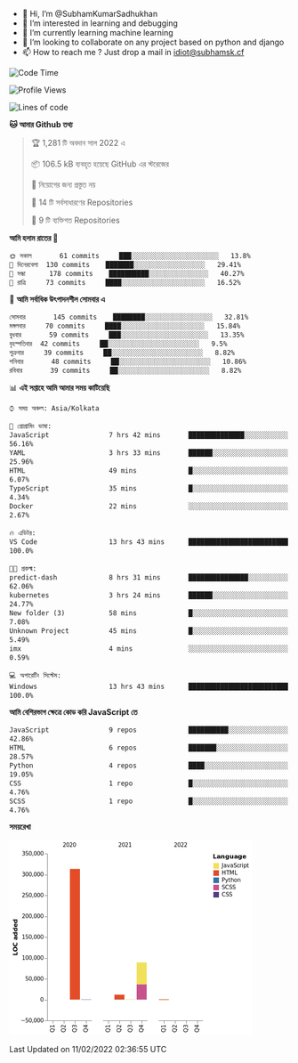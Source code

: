 - 👋 Hi, I’m @SubhamKumarSadhukhan
- 👀 I’m interested in learning and debugging
- 🌱 I’m currently learning machine learning
- 💞️ I’m looking to collaborate on any project based on python and django
- 📫 How to reach me ?
      Just drop a mail in idiot@subhamsk.cf

<!---
SubhamKumarSadhukhan/SubhamKumarSadhukhan is a ✨ special ✨ repository because its `README.md` (this file) appears on your GitHub profile.
You can click the Preview link to take a look at your changes.
--->


<!--START_SECTION:waka-->
![Code Time](http://img.shields.io/badge/Code%20Time-160%20hrs%2045%20mins-blue)

![Profile Views](http://img.shields.io/badge/%E0%A6%AA%E0%A7%8D%E0%A6%B0%E0%A7%8B%E0%A6%AB%E0%A6%BE%E0%A6%87%E0%A6%B2%20%E0%A6%A6%E0%A6%B0%E0%A7%8D%E0%A6%B6%E0%A6%A8-7-blue)

![Lines of code](https://img.shields.io/badge/%E0%A6%B9%E0%A7%8D%E0%A6%AF%E0%A6%BE%E0%A6%B2%E0%A7%8B%20%E0%A6%93%E0%A6%AF%E0%A6%BC%E0%A6%BE%E0%A6%B0%E0%A7%8D%E0%A6%B2%E0%A7%8D%E0%A6%A1%20%E0%A6%A5%E0%A7%87%E0%A6%95%E0%A7%87%20%E0%A6%86%E0%A6%AE%E0%A6%BF%20%E0%A6%B2%E0%A6%BF%E0%A6%96%E0%A7%87%E0%A6%9B%E0%A6%BF-416%20Thousand%20%E0%A6%95%E0%A7%8B%E0%A6%A1%E0%A7%87%E0%A6%B0%20%E0%A6%B2%E0%A6%BE%E0%A6%87%E0%A6%A8-blue)

**🐱 আমার Github তথ্য** 

> 🏆 1,281 টি অবদান সাল 2022 এ
 > 
> 📦 106.5 kB ব্যবহৃত হয়েছে GitHub এর স্টরেজের 
 > 
> 🚫 নিয়োগের জন্য প্রস্তুত নয়
 > 
> 📜 14 টি সর্বসাধারণের Repositories 
 > 
> 🔑 9 টি ব্যক্তিগত Repositories  
 > 
**আমি হলাম রাতের 🦉** 

```text
🌞 সকাল       61 commits     ███░░░░░░░░░░░░░░░░░░░░░░   13.8% 
🌆 দিনেরবেলা  130 commits    ███████░░░░░░░░░░░░░░░░░░   29.41% 
🌃 সন্ধা      178 commits    ██████████░░░░░░░░░░░░░░░   40.27% 
🌙 রাত্রি     73 commits     ████░░░░░░░░░░░░░░░░░░░░░   16.52%

```
📅 **আমি সর্বাধিক উৎপাদনশীল সোমবার এ** 

```text
সোমবার       145 commits    ████████░░░░░░░░░░░░░░░░░   32.81% 
মঙ্গলবার     70 commits     ████░░░░░░░░░░░░░░░░░░░░░   15.84% 
বুধবার       59 commits     ███░░░░░░░░░░░░░░░░░░░░░░   13.35% 
বৃহস্পতিবার  42 commits     ██░░░░░░░░░░░░░░░░░░░░░░░   9.5% 
শুক্রবার     39 commits     ██░░░░░░░░░░░░░░░░░░░░░░░   8.82% 
শনিবার       48 commits     ██░░░░░░░░░░░░░░░░░░░░░░░   10.86% 
রবিবার       39 commits     ██░░░░░░░░░░░░░░░░░░░░░░░   8.82%

```


📊 **এই সপ্তাহে আমি আমার সময় কাটিয়েছি** 

```text
⌚︎ সময় অঞ্চল: Asia/Kolkata

💬 প্রোগ্রামিং ভাষা: 
JavaScript               7 hrs 42 mins       ██████████████░░░░░░░░░░░   56.16% 
YAML                     3 hrs 33 mins       ██████░░░░░░░░░░░░░░░░░░░   25.96% 
HTML                     49 mins             █░░░░░░░░░░░░░░░░░░░░░░░░   6.07% 
TypeScript               35 mins             █░░░░░░░░░░░░░░░░░░░░░░░░   4.34% 
Docker                   22 mins             ░░░░░░░░░░░░░░░░░░░░░░░░░   2.67%

🔥 এডিটর: 
VS Code                  13 hrs 43 mins      █████████████████████████   100.0%

🐱‍💻 প্রকল্ম: 
predict-dash             8 hrs 31 mins       ███████████████░░░░░░░░░░   62.06% 
kubernetes               3 hrs 24 mins       ██████░░░░░░░░░░░░░░░░░░░   24.77% 
New folder (3)           58 mins             █░░░░░░░░░░░░░░░░░░░░░░░░   7.08% 
Unknown Project          45 mins             █░░░░░░░░░░░░░░░░░░░░░░░░   5.49% 
imx                      4 mins              ░░░░░░░░░░░░░░░░░░░░░░░░░   0.59%

💻 অপারেটিং সিস্টেম: 
Windows                  13 hrs 43 mins      █████████████████████████   100.0%

```

**আমি বেশিরভাগ ক্ষেত্রে কোড করি JavaScript তে** 

```text
JavaScript               9 repos             ██████████░░░░░░░░░░░░░░░   42.86% 
HTML                     6 repos             ███████░░░░░░░░░░░░░░░░░░   28.57% 
Python                   4 repos             ████░░░░░░░░░░░░░░░░░░░░░   19.05% 
CSS                      1 repo              █░░░░░░░░░░░░░░░░░░░░░░░░   4.76% 
SCSS                     1 repo              █░░░░░░░░░░░░░░░░░░░░░░░░   4.76%

```


**সময়রেখা**

![Chart not found](https://raw.githubusercontent.com/SubhamKumarSadhukhan/SubhamKumarSadhukhan/main/charts/bar_graph.png) 


 Last Updated on 11/02/2022 02:36:55 UTC
<!--END_SECTION:waka-->
